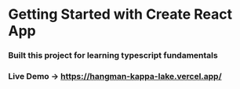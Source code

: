 # Getting Started with Create React App

### Built this project for learning typescript fundamentals
### Live Demo -> https://hangman-kappa-lake.vercel.app/
